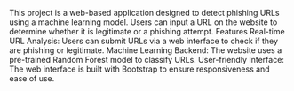 This project is a web-based application designed to detect phishing URLs using a machine learning model. Users can input a URL on the website to determine whether it is legitimate or a phishing attempt.
Features
Real-time URL Analysis: Users can submit URLs via a web interface to check if they are phishing or legitimate.
Machine Learning Backend: The website uses a pre-trained Random Forest model to classify URLs.
User-friendly Interface: The web interface is built with Bootstrap to ensure responsiveness and ease of use.
